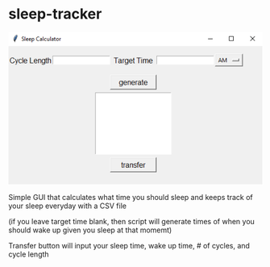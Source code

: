 # sleep-tracker

![image](Capture.PNG)

Simple GUI that calculates what time you should sleep and keeps track of your sleep everyday with a CSV file

(if you leave target time blank, then script will generate times of when you should wake up given you sleep at that momemt)

Transfer button will input your sleep time, wake up time, # of cycles, and cycle length
